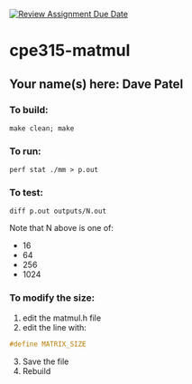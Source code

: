 [![Review Assignment Due Date](https://classroom.github.com/assets/deadline-readme-button-24ddc0f5d75046c5622901739e7c5dd533143b0c8e959d652212380cedb1ea36.svg)](https://classroom.github.com/a/qURKaImB)
# cpe315-matmul
## Your name(s) here: Dave Patel


### To build:
```shell
make clean; make
```
### To run:
```shell
perf stat ./mm > p.out
```
### To test:
```shell
diff p.out outputs/N.out
```
Note that N above is one of:
* 16
* 64
* 256
* 1024

### To modify the size:
1. edit the matmul.h file
2. edit the line with: 
```C
#define MATRIX_SIZE
```
3. Save the file
4. Rebuild
